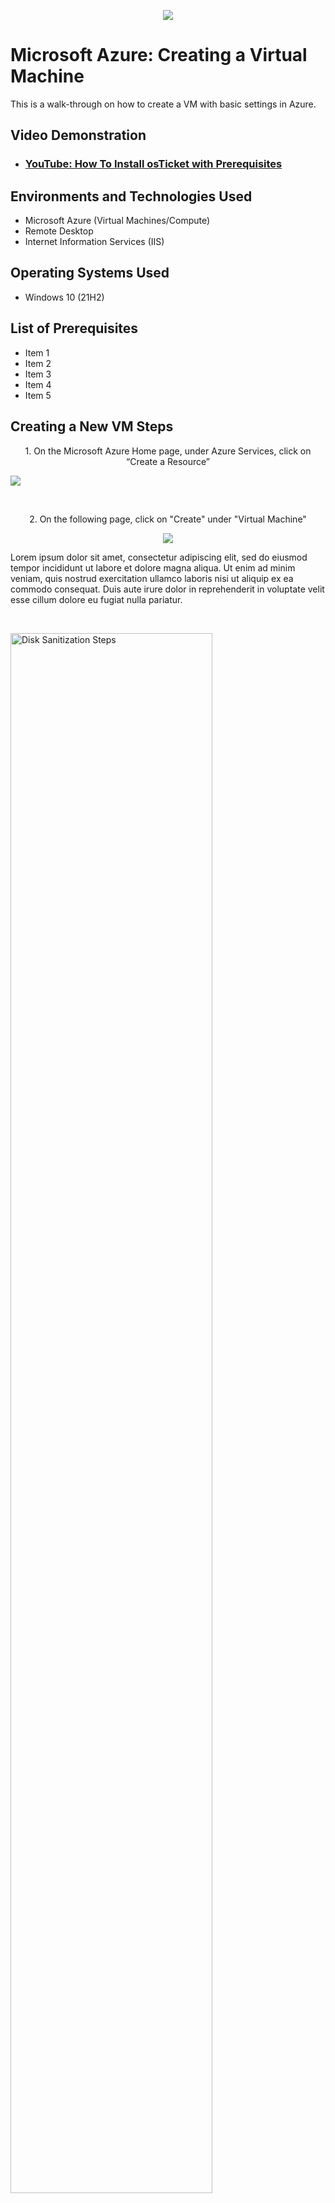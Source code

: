 <p align="center">
<img src="https://github.com/deborasantos7/azure-vm/assets/158119574/e8c04827-d38a-469d-a627-0ea2fa739730"
"
"/>
</p>

<h1>Microsoft Azure: Creating a Virtual Machine</h1>
This is a walk-through on how to create a VM with basic settings in Azure.<br />


<h2>Video Demonstration</h2>

- ### [YouTube: How To Install osTicket with Prerequisites](https://www.youtube.com)

<h2>Environments and Technologies Used</h2>

- Microsoft Azure (Virtual Machines/Compute)
- Remote Desktop
- Internet Information Services (IIS)

<h2>Operating Systems Used </h2>

- Windows 10</b> (21H2)

<h2>List of Prerequisites</h2>

- Item 1
- Item 2
- Item 3
- Item 4
- Item 5

<h2>Creating a New VM Steps</h2>
          <p align="center">
 1. On the Microsoft Azure Home page, under Azure Services, click on “Create a Resource”
</p>
<p align="center">
<p>
<img src="https://github.com/deborasantos7/azure-vm/assets/158119574/33c38525-8d36-4fd3-a9f9-a569d6d201ba"/>
</p><p>

</p>
<br />
<p align="center">
2. On the following page, click on "Create" under "Virtual Machine"
</p>
<p align="center">
<img src="https://github.com/deborasantos7/azure-vm/assets/158119574/170a6f81-ddf1-4427-8d36-6aa3e69a1e3e"
</p>

Lorem ipsum dolor sit amet, consectetur adipiscing elit, sed do eiusmod tempor incididunt ut labore et dolore magna aliqua. Ut enim ad minim veniam, quis nostrud exercitation ullamco laboris nisi ut aliquip ex ea commodo consequat. Duis aute irure dolor in reprehenderit in voluptate velit esse cillum dolore eu fugiat nulla pariatur.
</p>
<br />

<p>
<img src="https://i.imgur.com/DJmEXEB.png" height="80%" width="80%" alt="Disk Sanitization Steps"/>
</p>
<p>
Lorem ipsum dolor sit amet, consectetur adipiscing elit, sed do eiusmod tempor incididunt ut labore et dolore magna aliqua. Ut enim ad minim veniam, quis nostrud exercitation ullamco laboris nisi ut aliquip ex ea commodo consequat. Duis aute irure dolor in reprehenderit in voluptate velit esse cillum dolore eu fugiat nulla pariatur.
</p>
<br />
